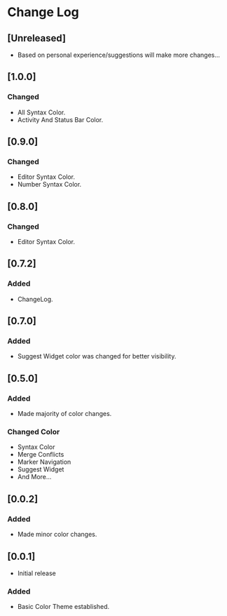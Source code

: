 # Change Log

## [Unreleased]
- Based on personal experience/suggestions will make more changes...

## [1.0.0]
### Changed
- All Syntax Color.
- Activity And Status Bar Color.

## [0.9.0]
### Changed
- Editor Syntax Color.
- Number Syntax Color.

## [0.8.0]
### Changed
- Editor Syntax Color.

## [0.7.2]
### Added
- ChangeLog.

## [0.7.0]
### Added
- Suggest Widget color was changed for better visibility.

## [0.5.0]
### Added
- Made majority of color changes.
### Changed Color
- Syntax Color
- Merge Conflicts
- Marker Navigation
- Suggest Widget
- And More...

## [0.0.2]
### Added
- Made minor color changes.

## [0.0.1]
- Initial release

### Added
- Basic Color Theme established.